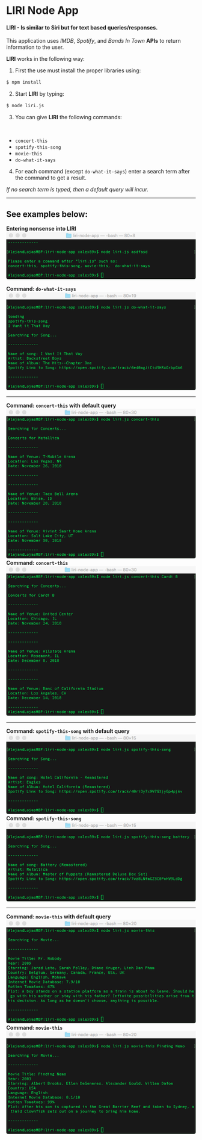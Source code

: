 # LIRI Node App
#### LIRI - Is similar to Siri but for text based queries/responses.

This application uses *IMDB*, *Spotify*, and *Bands In Town* **APIs** to return information to the user.

**LIRI** works in the following way: 
1. First the use must install the proper libraries using:
```bash
$ npm install 
```

2. Start **LIRI** by typing:
```bash
$ node liri.js
```

3. You can give **LIRI** the following commands: 
<br>

   - `concert-this`
   - `spotify-this-song`
   - `movie-this`
   - `do-what-it-says`
 4. For each command (except `do-what-it-says`) enter a search term after the command to get a result.

 *If no search term is typed, then a default query will incur.*
<hr>

## See examples below:

**Entering nonsense into LIRI**
![Image of LIRI with random letters](images/liri-nonsense.png)

**Command: `do-what-it-says`**
![Image of concert-this with default query](images/liri-dothis.png)

<hr>

**Command: `concert-this` with default query**
![Image of concert-this with default query](images/liri-concertthis-default.png)
**Command: `concert-this`**
![Image of concert-this](images/liri-concertthis.png)

<hr>

**Command: `spotify-this-song` with default query**
![Image of spotify-this-song with default query](images/liri-spotifysong-default.png)
**Command: `spotify-this-song`**
![Image of spotify-this-song](images/liri-spotifysong.png)

<hr>

**Command: `movie-this` with default query**
![Image of movie-this with default query](images/liri-moviethisdefault.png)
**Command: `movie-this`**
![Image of movie-this](images/liri-moviethis.png)




